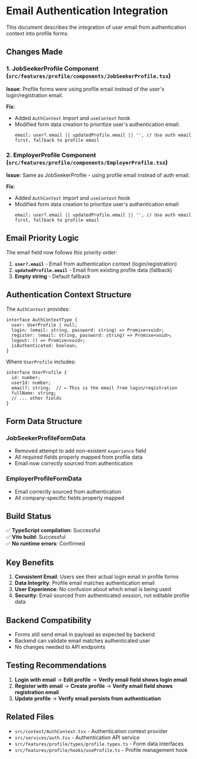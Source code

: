 # Email Authentication Integration

This document describes the integration of user email from authentication context into profile forms.

## Changes Made

### 1. JobSeekerProfile Component (`src/features/profile/components/JobSeekerProfile.tsx`)

**Issue**: Profile forms were using profile email instead of the user's login/registration email.

**Fix**: 
- Added `AuthContext` import and `useContext` hook
- Modified form data creation to prioritize user's authentication email:
  ```tsx
  email: user?.email || updatedProfile.email || '', // Use auth email first, fallback to profile email
  ```

### 2. EmployerProfile Component (`src/features/profile/components/EmployerProfile.tsx`)

**Issue**: Same as JobSeekerProfile - using profile email instead of auth email.

**Fix**:
- Added `AuthContext` import and `useContext` hook  
- Modified form data creation to prioritize user's authentication email:
  ```tsx
  email: user?.email || updatedProfile.email || '', // Use auth email first, fallback to profile email
  ```

## Email Priority Logic

The email field now follows this priority order:
1. **`user?.email`** - Email from authentication context (login/registration)
2. **`updatedProfile.email`** - Email from existing profile data (fallback)
3. **Empty string** - Default fallback

## Authentication Context Structure

The `AuthContext` provides:
```tsx
interface AuthContextType {
  user: UserProfile | null;
  login: (email: string, password: string) => Promise<void>;
  register: (email: string, password: string) => Promise<void>;
  logout: () => Promise<void>;
  isAuthenticated: boolean;
}
```

Where `UserProfile` includes:
```tsx
interface UserProfile {
  id: number;
  userId: number;
  email?: string;  // ← This is the email from login/registration
  fullName: string;
  // ... other fields
}
```

## Form Data Structure

### JobSeekerProfileFormData
- Removed attempt to add non-existent `experience` field
- All required fields properly mapped from profile data
- Email now correctly sourced from authentication

### EmployerProfileFormData  
- Email correctly sourced from authentication
- All company-specific fields properly mapped

## Build Status

✅ **TypeScript compilation**: Successful  
✅ **Vite build**: Successful  
✅ **No runtime errors**: Confirmed  

## Key Benefits

1. **Consistent Email**: Users see their actual login email in profile forms
2. **Data Integrity**: Profile email matches authentication email  
3. **User Experience**: No confusion about which email is being used
4. **Security**: Email sourced from authenticated session, not editable profile data

## Backend Compatibility

- Forms still send email in payload as expected by backend
- Backend can validate email matches authenticated user
- No changes needed to API endpoints

## Testing Recommendations

1. **Login with email** → **Edit profile** → **Verify email field shows login email**
2. **Register with email** → **Create profile** → **Verify email field shows registration email**
3. **Update profile** → **Verify email persists from authentication**

## Related Files

- `src/context/AuthContext.tsx` - Authentication context provider
- `src/services/auth.tsx` - Authentication API service  
- `src/features/profile/types/profile.types.ts` - Form data interfaces
- `src/features/profile/hooks/useProfile.ts` - Profile management hook

